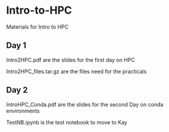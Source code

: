 # Intro-to-HPC
Materials for Intro to HPC

## Day 1

Intro2HPC.pdf               are the slides for the first day on HPC

Intro2HPC_files.tar.gz      are the files need for the practicals

## Day 2

IntroHPC_Conda.pdf          are the slides for the second Day on conda environments      

TestNB.ipynb                is the test notebook to move to Kay
